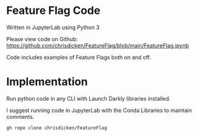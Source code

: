 # Feature Flag Code

Written in JupyterLab using Python 3

Please view code on Github: https://github.com/chrisdicken/FeatureFlag/blob/main/FeatureFlag.ipynb

Code includes examples of Feature Flags both on and off. 

# Implementation

Run python code in any CLI with Launch Darkly libraries installed.

I suggest running code in JupyterLab with the Conda Libraries to maintain comments.

```gh repo clone chrisdicken/FeatureFlag```
